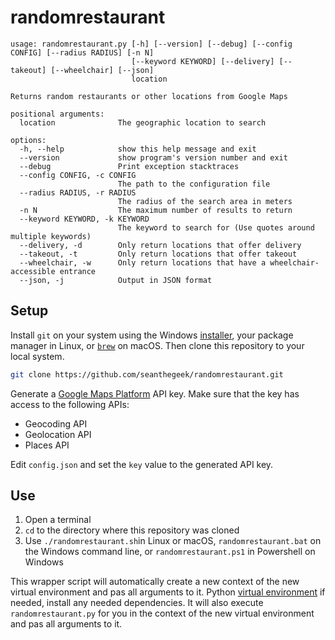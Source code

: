 # randomrestaurant

```text
usage: randomrestaurant.py [-h] [--version] [--debug] [--config CONFIG] [--radius RADIUS] [-n N]
                           [--keyword KEYWORD] [--delivery] [--takeout] [--wheelchair] [--json]
                           location

Returns random restaurants or other locations from Google Maps

positional arguments:
  location              The geographic location to search

options:
  -h, --help            show this help message and exit
  --version             show program's version number and exit
  --debug               Print exception stacktraces
  --config CONFIG, -c CONFIG
                        The path to the configuration file
  --radius RADIUS, -r RADIUS
                        The radius of the search area in meters
  -n N                  The maximum number of results to return
  --keyword KEYWORD, -k KEYWORD
                        The keyword to search for (Use quotes around multiple keywords)
  --delivery, -d        Only return locations that offer delivery
  --takeout, -t         Only return locations that offer takeout
  --wheelchair, -w      Only return locations that have a wheelchair-accessible entrance
  --json, -j            Output in JSON format
```

## Setup

Install `git` on your system using the Windows [installer][git-windows], your
package manager in Linux, or [`brew`][homebrew] on macOS. Then clone this
repository to your local system.

```bash
git clone https://github.com/seanthegeek/randomrestaurant.git
```

Generate a [Google Maps Platform][GMP] API key. Make sure that the key has
access to the following APIs:

- Geocoding API
- Geolocation API
- Places API

Edit `config.json` and set the `key` value to the generated API key.

## Use

1. Open a terminal
2. `cd` to the directory where this repository was cloned
3. Use `./randomrestaurant.sh`in Linux or macOS, `randomrestaurant.bat` on the
   Windows command line, or `randomrestaurant.ps1` in Powershell on Windows

This wrapper script will automatically create a new
context of the new virtual environment and pas all arguments to it.
Python [virtual environment][venv] if needed, install any needed
dependencies. It will also execute `randomrestaurant.py` for you in the
context of the new virtual environment and pas all arguments to it.

[git-windows]: https://git-scm.com/download/win
[homebrew]: https://brew.sh/
[GMP]: https://developers.google.com/maps/get-started/
[venv]:  https://docs.python.org/3/library/venv.html
